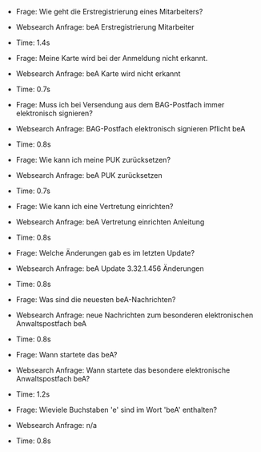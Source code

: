 - Frage: Wie geht die Erstregistrierung eines Mitarbeiters?
- Websearch Anfrage: beA Erstregistrierung Mitarbeiter
- Time: 1.4s

- Frage: Meine Karte wird bei der Anmeldung nicht erkannt.
- Websearch Anfrage: beA Karte wird nicht erkannt
- Time: 0.7s

- Frage: Muss ich bei Versendung aus dem BAG-Postfach immer elektronisch signieren?
- Websearch Anfrage: BAG-Postfach elektronisch signieren Pflicht beA
- Time: 0.8s

- Frage: Wie kann ich meine PUK zurücksetzen?
- Websearch Anfrage: beA PUK zurücksetzen
- Time: 0.7s

- Frage: Wie kann ich eine Vertretung einrichten?
- Websearch Anfrage: beA Vertretung einrichten Anleitung
- Time: 0.8s

- Frage: Welche Änderungen gab es im letzten Update?
- Websearch Anfrage: beA Update 3.32.1.456 Änderungen
- Time: 0.8s

- Frage: Was sind die neuesten beA-Nachrichten?
- Websearch Anfrage: neue Nachrichten zum besonderen elektronischen Anwaltspostfach beA
- Time: 0.8s

- Frage: Wann startete das beA?
- Websearch Anfrage: Wann startete das besondere elektronische Anwaltspostfach beA?
- Time: 1.2s

- Frage: Wieviele Buchstaben 'e' sind im Wort 'beA' enthalten?
- Websearch Anfrage: n/a
- Time: 0.8s

